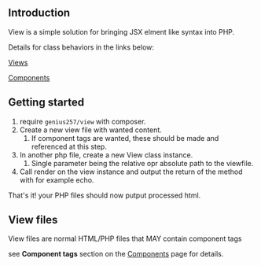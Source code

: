 ## Introduction

View is a simple solution for bringing JSX elment like syntax into PHP.

Details for class behaviors in the links below:

[Views](view.md)

[Components](component.md)

## Getting started

1. require `genius257/view` with composer.
2. Create a new view file with wanted content.
    1. If component tags are wanted, these should be made and referenced at this step.
3. In another php file, create a new View class instance.
    1. Single parameter being the relative opr absolute path to the viewfile.
4. Call render on the view instance and output the return of the method with for example echo.

That's it! your PHP files should now putput processed html.

## View files

View files are normal HTML/PHP files that MAY contain component tags

see **Component tags** section on the [Components](component.md) page for details.
